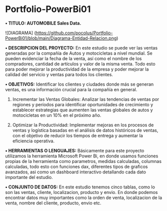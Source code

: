 # Portfolio-PowerBi01

**•	TITULO: AUTOMOBILE Sales Data.**

![DIAGRAMA] (https://github.com/pocolus/Portfolio-PowerBi01/blob/main/Diagrama-Entidad-Relacion.png)

**•	DESCRIPCION DEL PROYECTO:** En este estudio se puede ver las ventas generadas por la compañía de Autos y motocicletas a nivel mundial. Se pueden evidenciar la fecha de la venta, así como el nombre de los compradores, cantidad de artículos y valor de la misma venta. Todo esto para poder mejorar la productividad de la empresa y poder mejorar la calidad del servicio y ventas para todos los clientes.

**•	OBJETIVOS:**
Identificar los clientes y ciudades donde más se generan ventas, es una información crucial para la compañía en general.
1. Incrementar las Ventas Globales: Analizar las tendencias de ventas por regiones y períodos para identificar oportunidades de crecimiento y establecer estrategias que aumenten las ventas globales de autos y motocicletas en un 10% en el próximo año.

2. Optimizar la Productividad: Implementar mejoras en los procesos de ventas y logística basadas en el análisis de datos históricos de ventas, con el objetivo de reducir los tiempos de entrega y aumentar la eficiencia operativa.

**•	HERRAMIENTAS O LENGUAJES:** Básicamente para este proyecto utilizamos la herramienta Microsoft Power Bi, en donde usamos funciones propias de la herramienta como parametros, medidas calculadas, columnas calculadas, todo esto con funciones dax, diferentes tipos de graficos avanzados, asi como un dashboard interactivo detallando cada dato importante del estudio.

**•	CONJUNTO DE DATOS:** En este estudio tenemos cinco tablas, como lo son las ventas, cliente, localizacion, producto y envio. En donde podemos encontrar datos muy importantes como la orden de venta, localizacion de la venta, nombre del cliente, producto, envio etc.
